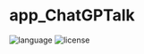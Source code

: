 # app_ChatGPTalk

![language](https://img.shields.io/badge/language-Swift-orange)
![license](https://img.shields.io/badge/license-MIT-green)
